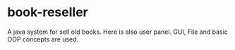 # book-reseller
A java system for sell old books. Here is also user panel.  GUI, File and basic OOP concepts are used. 
